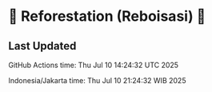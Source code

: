 
# 🌳 Reforestation (Reboisasi) 🌲

## Last Updated

GitHub Actions time: Thu Jul 10 14:24:32 UTC 2025

Indonesia/Jakarta time: Thu Jul 10 21:24:32 WIB 2025
